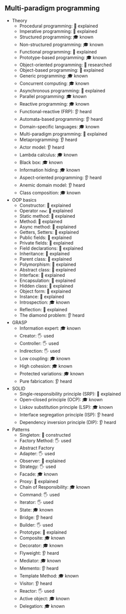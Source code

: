 ## Multi-paradigm programming

- Theory
  - Procedural programming: 🙋 explained
  - Imperative programming: 🙋 explained
  - Structured programming: 🎓 known
  - Non-structured programming: 🎓 known
  - Functional programming: 🙋 explained
  - Prototype-based programming: 🎓 known
  - Object-oriented programming: 🔬 researched
  - Object-based programming: 🙋 explained
  - Generic programming: 🎓 known
  - Concurrent computing: 🎓 known
  - Asynchronous programming: 🙋 explained
  - Parallel programming: 🎓 known
  - Reactive programming: 🎓 known
  - Functional-reactive (FRP): 👂 heard
  - Automata-based programming: 👂 heard
  - Domain-specific languages: 🎓 known
  - Multi-paradigm programming: 🙋 explained
  - Metaprogramming: 👂 heard
  - Actor model: 👂 heard
  - Lambda calculus: 🎓 known
  - Black box: 🎓 known
  - Information hiding: 🎓 known
  - Aspect-oriented programming: 👂 heard
  - Anemic domain model: 👂 heard
  - Class composition: 🎓 known
- OOP basics
  - Constructor: 🙋 explained
  - Operator `new`: 🙋 explained
  - Static method: 🙋 explained
  - Method: 🙋 explained
  - Async method: 🙋 explained
  - Getters, Setters: 🙋 explained
  - Public fields: 🙋 explained
  - Private fields: 🙋 explained
  - Field declarations: 🙋 explained
  - Inheritance: 🙋 explained
  - Parent class: 🙋 explained
  - Polymorphism: 🙋 explained
  - Abstract class: 🙋 explained
  - Interface: 🙋 explained
  - Encapsulation: 🙋 explained
  - Hidden class: 🙋 explained
  - Object form: 🙋 explained
  - Instance: 🙋 explained
  - Introspection: 🎓 known
  - Reflection: 🙋 explained
  - The diamond problem: 👂 heard
- GRASP
  - Information expert: 🎓 known
  - Creator: 🖐️ used
  - Controller: 🖐️ used
  - Indirection: 🖐️ used
  - Low coupling: 🎓 known
  - High cohesion: 🎓 known
  - Protected variations: 🎓 known
  - Pure fabrication: 👂 heard
- SOLID
  - Single-responsibility principle (SRP): 🙋 explained
  - Open–closed principle (OCP): 🎓 known
  - Liskov substitution principle (LSP): 🎓 known
  - Interface segregation principle (ISP): 👂 heard
  - Dependency inversion principle (DIP): 👂 heard
- Patterns
  - Singleton: 🚀 constructed
  - Factory Method: 🖐️ used
  - Abstract Factory
  - Adapter: 🖐️ used
  - Observer: 🙋 explained
  - Strategy: 🖐️ used
  - Facade: 🎓 known
  - Proxy: 🙋 explained
  - Chain of Responsibility: 🎓 known
  - Command: 🖐️ used
  - Iterator: 🖐️ used
  - State: 🎓 known
  - Bridge: 👂 heard
  - Builder: 🖐️ used
  - Prototype: 🙋 explained
  - Composite: 🎓 known
  - Decorator: 🎓 known
  - Flyweight: 👂 heard
  - Mediator: 🎓 known
  - Memento: 👂 heard
  - Template Method: 🎓 known
  - Visitor: 👂 heard
  - Reactor: 🖐️ used
  - Active object: 🎓 known
  - Delegation: 🎓 known
